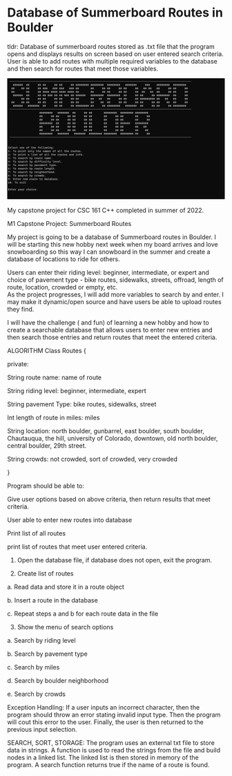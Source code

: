 # Database of Summerboard Routes in Boulder
tldr: Database of summerboard routes stored as .txt file that the program opens and displays results on screen based on user entered search criteria. User is able to add routes with multiple required variables to the database and then search for routes that meet those variables.  

![Summerboard Boulder](https://github.com/thetopham/Summerboard/blob/main/Summerboard%20Boulder.jpg?raw=true)


My capstone project for CSC 161 C++ completed in summer of 2022.

M1 Capstone Project: Summerboard Routes

My project is going to be a database of Summerboard routes in Boulder. I will be starting this new hobby next week when my board arrives and love snowboarding so this way I can snowboard in the summer and create a database of locations to ride for others.

Users can enter their riding level: beginner, intermediate, or expert and choice of pavement type - bike routes, sidewalks, streets, offroad, length of route, location, crowded or empty, etc.  
As the project progresses, I will add more variables to search by and enter. I may make it dynamic/open source and have users be able to upload routes they find.

I will have the challenge ( and fun) of learning a new hobby and how to create a searchable database that allows users to enter new entries and then search those entries and return routes that meet the entered criteria. 

ALGORITHM
Class Routes {

private: 

String route name: name of route

String riding level: beginner, intermediate, expert

String pavement Type: bike routes, sidewalks, street

Int length of route in miles: miles

String location: north boulder, gunbarrel, east boulder, south boulder, Chautauqua, the hill, university of Colorado, downtown, old north boulder, central boulder, 29th street. 

String crowds: not crowded, sort of crowded, very crowded 

}

Program should be able to: 

Give user options based on above criteria, then return results that meet criteria. 

User able to enter new routes into database

Print list of all routes

print list of routes that meet user entered criteria. 

1.	Open the database file, if database does not open, exit the program.

2.	Create list of routes

a.	 Read data and store it in a route object

b.	Insert a route in the database

c.	Repeat steps a and b for each route data in the file 

3.	Show the menu of search options

a.	Search by riding level

b.	Search by pavement type

c.	Search by miles

d.	Search by boulder neighborhood

e.	Search by crowds

Exception Handling: If a user inputs an incorrect character, then the program should throw an error stating invalid input type.
Then the program will cout this error to the user. Finally, the user is then returned to the previous input selection. 

SEARCH, SORT, STORAGE: The program uses an external txt file to store data in strings. A function is used to read the strings from the file and build nodes in a linked list. The linked list is then stored in memory of the program. A search function returns true if the name of a route is found. 

